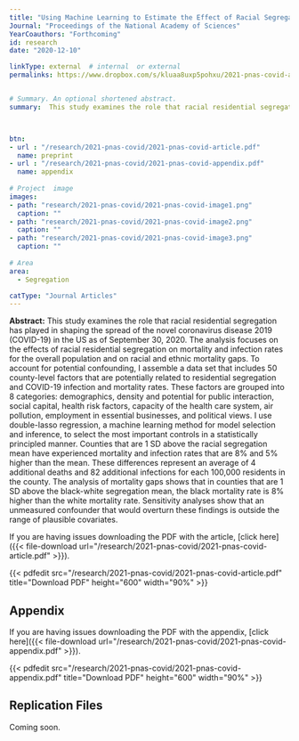 ```yaml
---
title: "Using Machine Learning to Estimate the Effect of Racial Segregation on COVID-19 Mortality"
Journal: "Proceedings of the National Academy of Sciences"
YearCoauthors: "Forthcoming"
id: research
date: "2020-12-10"

linkType: external  # internal  or external
permalinks: https://www.dropbox.com/s/kluaa8uxp5pohxu/2021-pnas-covid-article.pdf?raw=1


# Summary. An optional shortened abstract.
summary:  This study examines the role that racial residential segregation has played in shaping the spread of the novel coronavirus disease 2019 (COVID-19) in the US as of September 30, 2020. The analysis focuses on the effects of racial residential segregation on mortality and infection rates for the overall population and on racial and ethnic mortality gaps. To account for potential confounding, I assemble a data set that includes 50 county-level factors that are potentially related to residential segregation and COVID-19 infection and mortality rates. These factors are grouped into eight categories (demographics, density and potential for public interaction, social capital, health risk factors, capacity of the health care system, air pollution, employment in essential businesses, and political views). I use double-lasso regression, a machine learning method for model selection and inference, to select the most important controls in a statistically principled manner. Counties that are 1 SD above the racial segregation mean have experienced mortality and infection rates that are 8% and 5% higher than the mean. These differences represent an average of 4 additional deaths and 82 additional infections for each 100,000 residents in the county. The analysis of mortality gaps shows that in counties that are 1 SD above the black-white segregation mean, the black mortality rate is 8% higher than the white mortality rate. Sensitivity analyses show that an unmeasured confounder that would overturn these findings is outside the range of plausible covariates.



btn:
- url : "/research/2021-pnas-covid/2021-pnas-covid-article.pdf" 
  name: preprint
- url : "/research/2021-pnas-covid/2021-pnas-covid-appendix.pdf" 
  name: appendix
  
# Project  image 
images:
- path: "research/2021-pnas-covid/2021-pnas-covid-image1.png"
  caption: ""
- path: "research/2021-pnas-covid/2021-pnas-covid-image2.png"
  caption: ""  
- path: "research/2021-pnas-covid/2021-pnas-covid-image3.png"
  caption: ""  
  
# Area
area: 
  - Segregation

catType: "Journal Articles"
---
```

**Abstract:** This study examines the role that racial residential segregation has played in shaping the spread of the novel coronavirus disease 2019 (COVID-19) in the US as of September 30, 2020. The analysis focuses on the effects of racial residential segregation on mortality and infection rates for the overall population and on racial and ethnic mortality gaps. To account for potential confounding, I assemble a data set that includes 50 county-level factors that are potentially related to residential segregation and COVID-19 infection and mortality rates. These factors are grouped into 8 categories: demographics, density and potential for public interaction, social capital, health risk factors, capacity of the health care system, air pollution, employment in essential businesses, and political views. I use double-lasso regression, a machine learning method for model selection and inference, to select the most important controls in a statistically principled manner. Counties that are 1 SD above the racial segregation mean have experienced mortality and infection rates that are 8% and 5% higher than the mean. These differences represent an average of 4 additional deaths and 82 additional infections for each 100,000 residents in the county. The analysis of mortality gaps shows that in counties that are 1 SD above the black-white segregation mean, the black mortality rate is 8% higher than the white mortality rate. Sensitivity analyses show that an unmeasured confounder that would overturn these findings is outside the range of plausible covariates.



If you are having issues downloading the PDF with the article, [click here]({{< file-download url="/research/2021-pnas-covid/2021-pnas-covid-article.pdf" >}}).

{{< pdfedit src="/research/2021-pnas-covid/2021-pnas-covid-article.pdf" title="Download PDF" height="600" width="90%" >}}

## Appendix

If you are having issues downloading the PDF with the appendix, [click here]({{< file-download url="/research/2021-pnas-covid/2021-pnas-covid-appendix.pdf" >}}).

{{< pdfedit src="/research/2021-pnas-covid/2021-pnas-covid-appendix.pdf" title="Download PDF" height="600" width="90%" >}}

## Replication Files

Coming soon. 


